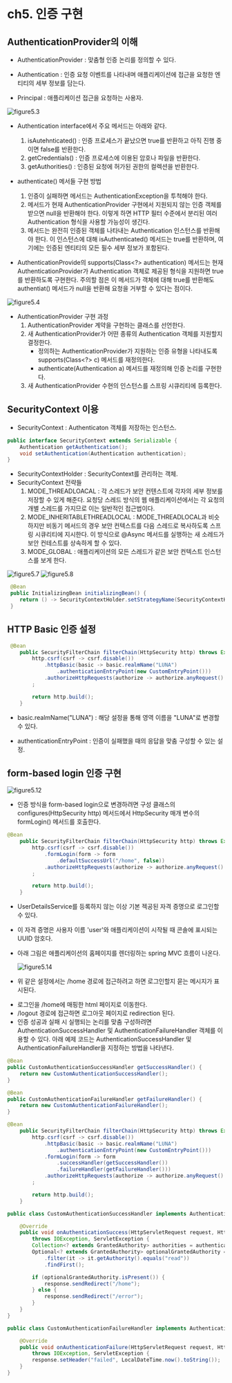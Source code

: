 # ch5. 인증 구현

## AuthenticationProvider의 이해

- AuthenticationProvider : 맞춤형 인증 논리를 정의할 수 있다.

- Authentication : 인증 요청 이벤트를 나타내며 애플리케이션에 접근을 요청한 엔티티의 세부 정보를 담는다.

- Principal : 애플리케이션 접근을 요청하는 사용자.

![figure5.3](./fig5_3.png)

- Authentication interface에서 주요 메서드는 아래와 같다.

  1. isAutehnticated() : 인증 프로세스가 끝났으면 true를 반환하고 아직 진행 중이면 false를 반환한다.
  2. getCredentials() : 인증 프로세스에 이용된 암호나 파일을 반환한다.
  3. getAuthorities() : 인증된 요청에 허가된 권한의 컬렉션을 반환한다.

- authenticate() 메서들 구현 방법

  1. 인증이 실패하면 메서드는 AuthenticationException을 투척해야 한다.
  2. 메서드가 현재 AuthenticationProvider 구현에서 지원되지 않는 인증 객체를 받으면 null을 반환해야 한다. 이렇게 하면 HTTP 필터 수준에서 분리된 여러 Authentication 형식을 사용할 가능성이 생긴다.
  3. 메서드는 완전히 인증된 객체를 나타내는 Authentication 인스턴스를 반환해야 한다. 이 인스턴스에 대해 isAuthenticated() 메서드는 true를 반환하며, 여기에는 인증된 엔티티의 모든 필수 세부 정보가 포함된다.

- AuthenticationProvide의 supports(Class<?> authentication) 메서드는 현재 AuthenticationProvider가 Authentication 객체로 제공된 형식을 지원하면 true를 반환하도록 구현한다. 주의할 점은 이 메서드가 객체에 대해 true를 반환해도 authentiat() 메서드가 null을 반환해 요청을 거부할 수 있다는 점이다.

![figure5.4](./fig5_4.png)

- AuthenticationProvider 구현 과정
  1. AuthenticationProvider 계약을 구현하는 클래스를 선언한다.
  2. 새 AuthenticationProvider가 어떤 종류의 Authentication 객체를 지원할지 결정한다.
     - 정의하는 AuthenticationProvider가 지원하는 인증 유형을 나타내도록 supports(Class<?> c) 메서드를 재정의한다.
     - authenticate(Authentication a) 메서드를 재정의해 인증 논리를 구현한다.
  3. 새 AuthenticationProvider 수현의 인스턴스를 스프링 시큐리티에 등록한다.

## SecurityContext 이용

- SecurityContext : Authenticaton 객체를 저장하는 인스턴스.

```java
public interface SecurityContext extends Serializable {
    Authentication getAuthentication();
    void setAuthentication(Authentication authentication);
}
```

- SecurityContextHolder : SecurityContext를 관리하는 객체.
- SecurityContext 전략들
  1. MODE_THREADLOACAL : 각 스레드가 보안 컨텐스트에 각자의 세부 정보를 저장할 수 있게 해준다. 요청당 스레드 방식의 웹 애플리케이션에서는 각 요청의 개별 스레드를 가지므로 이는 일반적인 접근법이다.
  2. MODE_INHERITABLETHREADLOCAL : MODE_THREADLOCAL과 비슷하지만 비동기 메서드의 경우 보안 컨텍스트를 다음 스레드로 복사하도록 스프링 시큐리티에 지시한다. 이 방식으로 @Async 메서드를 실행하는 새 소레드가 보안 컨테스트를 상속하게 할 수 있다.
  3. MODE_GLOBAL : 애플리케이션의 모든 스레드가 같은 보안 컨텍스트 인스턴스를 보게 한다.

![figure5.7](./fig5_7.png)
![figure5.8](./fig5_8.png)

```java
 @Bean
 public InitializingBean initializingBean() {
    return () -> SecurityContextHolder.setStrategyName(SecurityContextHolder.MODE_INHERITABLETHREADLOCAL);
 }
```

## HTTP Basic 인증 설정

```java
 @Bean
    public SecurityFilterChain filterChain(HttpSecurity http) throws Exception {
        http.csrf(csrf -> csrf.disable())
            .httpBasic(basic -> basic.realmName("LUNA")
                .authenticationEntryPoint(new CustomEntryPoint()))
            .authorizeHttpRequests(authorize -> authorize.anyRequest().authenticated())
        ;

        return http.build();
    }
```

- basic.realmName("LUNA") : 해당 설정을 통해 영역 이름을 "LUNA"로 변경할 수 있다.

* authenticationEntryPoint : 인증이 실패했을 때의 응답을 맞춤 구성할 수 있는 설정.

## form-based login 인증 구현

![figure5.12](./fig5_12.png)

- 인증 방식을 form-based login으로 변경하려면 구성 클래스의 configures(HttpSecurity http) 메서드에서 HttpSecurity 매개 변수의 formLogin() 메서드를 호출한다.

```java
@Bean
    public SecurityFilterChain filterChain(HttpSecurity http) throws Exception {
        http.csrf(csrf -> csrf.disable())
            .formLogin(form -> form
                .defaultSuccessUrl("/home", false))
            .authorizeHttpRequests(authorize -> authorize.anyRequest().authenticated())
        ;

        return http.build();
    }
```

- UserDetailsService를 등록하지 않는 이상 기본 젝공된 자격 증명으로 로그인할 수 있다.
- 이 자격 증명은 사용자 이름 'user'와 애플리케이션이 시작될 때 콘솔에 표시되는 UUID 암호다.
- 아래 그림은 애플리케이션의 홈페이지를 렌더링하는 spring MVC 흐름이 나온다.

  ![figure5.14](./fig5_14.png)

* 위 같은 설정에서는 /home 경로에 접근하려고 하면 로그인할지 묻는 메시지가 표시된다.

- 로그인을 /home에 매핑한 html 페이지로 이동한다.
- /logout 경로에 접근하면 로그아웃 페이지로 redirection 된다.
- 인증 성공과 실패 시 실행되는 논리를 맞춤 구성하려면 AuthenticationSuccessHandler 및 AuthenticationFailureHandler 객체를 이용할 수 있다. 아래 예제 코드는 AuthenticationSuccessHandler 및 AuthenticationFailureHandler을 지정하는 방법을 나타낸다.

```java
@Bean
public CustomAuthenticationSuccessHandler getSuccessHandler() {
    return new CustomAuthenticationSuccessHandler();
}

@Bean
public CustomAuthenticationFailureHandler getFailureHandler() {
    return new CustomAuthenticationFailureHandler();
}

@Bean
    public SecurityFilterChain filterChain(HttpSecurity http) throws Exception {
        http.csrf(csrf -> csrf.disable())
            .httpBasic(basic -> basic.realmName("LUNA")
                .authenticationEntryPoint(new CustomEntryPoint()))
            .formLogin(form -> form
                .successHandler(getSuccessHandler())
                .failureHandler(getFailureHandler()))
            .authorizeHttpRequests(authorize -> authorize.anyRequest().authenticated())
        ;

        return http.build();
    }
```

```java
public class CustomAuthenticationSuccessHandler implements AuthenticationSuccessHandler {

    @Override
    public void onAuthenticationSuccess(HttpServletRequest request, HttpServletResponse response, Authentication authentication)
        throws IOException, ServletException {
        Collection<? extends GrantedAuthority> authorities = authentication.getAuthorities();
        Optional<? extends GrantedAuthority> optionalGrantedAuthority = authorities.stream()
            .filter(it -> it.getAuthority().equals("read"))
            .findFirst();

        if (optionalGrantedAuthority.isPresent()) {
            response.sendRedirect("/home");
        } else {
            response.sendRedirect("/error");
        }
    }
}
```

```java
public class CustomAuthenticationFailureHandler implements AuthenticationFailureHandler {

    @Override
    public void onAuthenticationFailure(HttpServletRequest request, HttpServletResponse response, AuthenticationException exception)
        throws IOException, ServletException {
        response.setHeader("failed", LocalDateTime.now().toString());
    }
}
```
